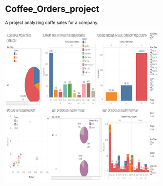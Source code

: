 # Coffee_Orders_project
 A project analyzing coffe sales for a company.


<img src="https://github.com/begindeveloper/kickstarter_project/blob/main/ksproject_dashboard.png" width="1600" height="500">
